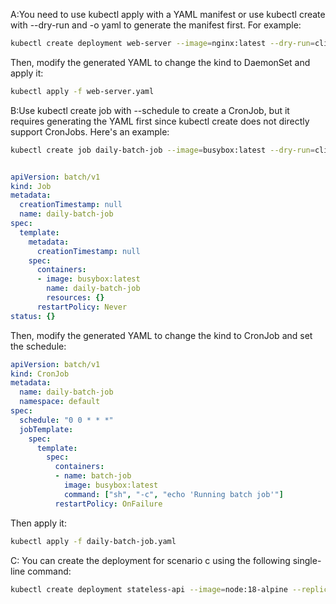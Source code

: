 A:You need to use kubectl apply with a YAML manifest or use kubectl create with --dry-run and -o yaml to generate the manifest first. For example:
``` bash
kubectl create deployment web-server --image=nginx:latest --dry-run=client -o yaml > web-server.yaml
```
Then, modify the generated YAML to change the kind to DaemonSet and apply it:
``` bash
kubectl apply -f web-server.yaml
```
B:Use kubectl create job with --schedule to create a CronJob, but it requires generating the YAML first since kubectl create does not directly support CronJobs. Here's an example:
``` bash
kubectl create job daily-batch-job --image=busybox:latest --dry-run=client -o yaml > daily-batch-job.yaml
```
```yaml

apiVersion: batch/v1
kind: Job
metadata:
  creationTimestamp: null
  name: daily-batch-job
spec:
  template:
    metadata:
      creationTimestamp: null
    spec:
      containers:
      - image: busybox:latest
        name: daily-batch-job
        resources: {}
      restartPolicy: Never
status: {}

```
Then, modify the generated YAML to change the kind to CronJob and set the schedule:
``` yaml
apiVersion: batch/v1
kind: CronJob
metadata:
  name: daily-batch-job
  namespace: default
spec:
  schedule: "0 0 * * *"
  jobTemplate:
    spec:
      template:
        spec:
          containers:
          - name: batch-job
            image: busybox:latest
            command: ["sh", "-c", "echo 'Running batch job'"]
          restartPolicy: OnFailure
```
Then apply it:
``` bash
kubectl apply -f daily-batch-job.yaml
```
C: You can create the deployment for scenario c using the following single-line command:
``` bash
kubectl create deployment stateless-api --image=node:18-alpine --replicas=3 --dry-run=client -o yaml | kubectl apply -f -
```
